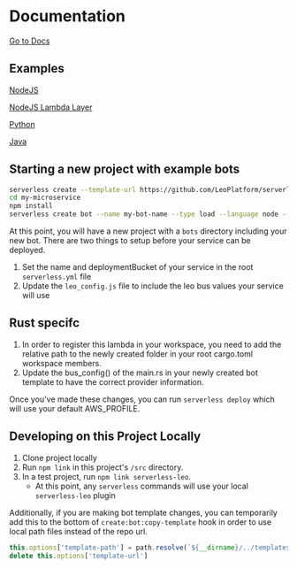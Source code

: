 # Documentation

[Go to Docs](https://github.com/LeoPlatform/serverless-leo/tree/master/src#serverless-leo)

## Examples
[NodeJS](https://github.com/LeoPlatform/serverless-leo/tree/master/examples/nodejs)

[NodeJS Lambda Layer](https://github.com/LeoPlatform/serverless-leo/tree/master/examples/nodejs-lambda-layer)

[Python](https://github.com/LeoPlatform/serverless-leo/tree/master/examples/python)

[Java](https://github.com/LeoPlatform/serverless-leo/tree/master/examples/java-quickstart)

## Starting a new project with example bots
```bash
serverless create --template-url https://github.com/LeoPlatform/serverless-leo/tree/master/templates/microservice -p my-microservice
cd my-microservice
npm install
serverless create bot --name my-bot-name --type load --language node --destination my-write-queue
```

At this point, you will have a new project with a `bots` directory including your new bot. There are two things to setup before your service can be deployed.
1. Set the name and deploymentBucket of your service in the root `serverless.yml` file
2. Update the `leo_config.js` file to include the leo bus values your service will use

## Rust specifc
1. In order to register this lambda in your workspace, you need to add the relative path to the newly created folder in your root cargo.toml workspace members.
2. Update the bus_config() of the main.rs in your newly created bot template to have the correct provider information.

Once you've made these changes, you can run `serverless deploy` which will use your default AWS_PROFILE.

## Developing on this Project Locally
1. Clone project locally
2. Run `npm link` in this project's `/src` directory.
3. In a test project, run `npm link serverless-leo`.
    - At this point, any `serverless` commands will use your local `serverless-leo` plugin

Additionally, if you are making bot template changes, you can temporarily add this to the bottom of `create:bot:copy-template` hook in order to use local path files instead of the repo url.
```js
this.options['template-path'] = path.resolve(`${__dirname}/../templates/bot/${language}/${type}`)
delete this.options['template-url']
```